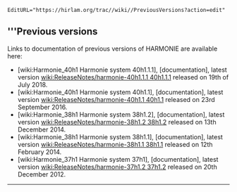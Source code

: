 ```@meta
EditURL="https://hirlam.org/trac//wiki//PreviousVersions?action=edit"
```

## '''Previous versions
Links to documentation of previous versions of HARMONIE are available here:
 * [wiki:Harmonie_40h1 Harmonie system 40h1.1.1], [documentation], latest version [wiki:ReleaseNotes/harmonie-40h1.1.1 40h1.1.1](./40h1.1.1.md) released on 19th of July 2018. 
 * [wiki:Harmonie_40h1 Harmonie system 40h1.1], [documentation], latest version [wiki:ReleaseNotes/harmonie-40h1.1 40h1.1](./40h1.1.md) released on 23rd September 2016.
 * [wiki:Harmonie_38h1 Harmonie system 38h1.2], [documentation], latest version [wiki:ReleaseNotes/harmonie-38h1.2 38h1.2](./38h1.2.md) released on 13th December 2014.
 * [wiki:Harmonie_38h1 Harmonie system 38h1.1], [documentation], latest version [wiki:ReleaseNotes/harmonie-38h1.1 38h1.1](./38h1.1.md) released on 12th February 2014.
 * [wiki:Harmonie_37h1 Harmonie system 37h1], [documentation], latest version [wiki:ReleaseNotes/harmonie-37h1.2 37h1.2](./37h1.2.md) released on 20th December 2012.

----


